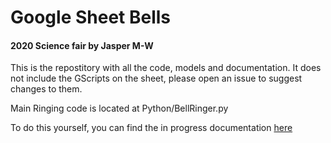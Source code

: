 # Google Sheet Bells
#### 2020 Science fair by Jasper M-W

This is the repostitory with all the code, models and documentation. It does not include the GScripts on the sheet, please open an issue to suggest changes to them.

Main Ringing code is located at Python/BellRinger.py

To do this yourself, you can find the in progress documentation [here](https://gsheetbells.readthedocs.io)
